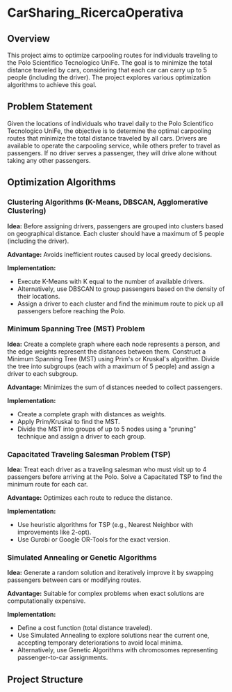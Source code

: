 # CarSharing_RicercaOperativa

## Overview

This project aims to optimize carpooling routes for individuals traveling to the Polo Scientifico Tecnologico UniFe. The goal is to minimize the total distance traveled by cars, considering that each car can carry up to 5 people (including the driver). The project explores various optimization algorithms to achieve this goal.

## Problem Statement

Given the locations of individuals who travel daily to the Polo Scientifico Tecnologico UniFe, the objective is to determine the optimal carpooling routes that minimize the total distance traveled by all cars. Drivers are available to operate the carpooling service, while others prefer to travel as passengers. If no driver serves a passenger, they will drive alone without taking any other passengers.

## Optimization Algorithms

### Clustering Algorithms (K-Means, DBSCAN, Agglomerative Clustering)

**Idea:** Before assigning drivers, passengers are grouped into clusters based on geographical distance. Each cluster should have a maximum of 5 people (including the driver).

**Advantage:** Avoids inefficient routes caused by local greedy decisions.

**Implementation:**
- Execute K-Means with K equal to the number of available drivers.
- Alternatively, use DBSCAN to group passengers based on the density of their locations.
- Assign a driver to each cluster and find the minimum route to pick up all passengers before reaching the Polo.

### Minimum Spanning Tree (MST) Problem

**Idea:** Create a complete graph where each node represents a person, and the edge weights represent the distances between them. Construct a Minimum Spanning Tree (MST) using Prim's or Kruskal's algorithm. Divide the tree into subgroups (each with a maximum of 5 people) and assign a driver to each subgroup.

**Advantage:** Minimizes the sum of distances needed to collect passengers.

**Implementation:**
- Create a complete graph with distances as weights.
- Apply Prim/Kruskal to find the MST.
- Divide the MST into groups of up to 5 nodes using a "pruning" technique and assign a driver to each group.

### Capacitated Traveling Salesman Problem (TSP)

**Idea:** Treat each driver as a traveling salesman who must visit up to 4 passengers before arriving at the Polo. Solve a Capacitated TSP to find the minimum route for each car.

**Advantage:** Optimizes each route to reduce the distance.

**Implementation:**
- Use heuristic algorithms for TSP (e.g., Nearest Neighbor with improvements like 2-opt).
- Use Gurobi or Google OR-Tools for the exact version.

### Simulated Annealing or Genetic Algorithms

**Idea:** Generate a random solution and iteratively improve it by swapping passengers between cars or modifying routes.

**Advantage:** Suitable for complex problems when exact solutions are computationally expensive.

**Implementation:**
- Define a cost function (total distance traveled).
- Use Simulated Annealing to explore solutions near the current one, accepting temporary deteriorations to avoid local minima.
- Alternatively, use Genetic Algorithms with chromosomes representing passenger-to-car assignments.

## Project Structure